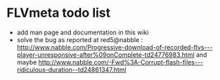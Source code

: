 # FLVmeta todo list #

  * add man page and documentation in this wiki
  * solve the bug as reported at red5@nabble : http://www.nabble.com/Progressive-download-of-recorded-flvs---player-unresponsive-after%09onComplete-td24776983.html and maybe http://www.nabble.com/-Fwd%3A-Corrupt-flash-files---ridiculous-duration--td24861347.html